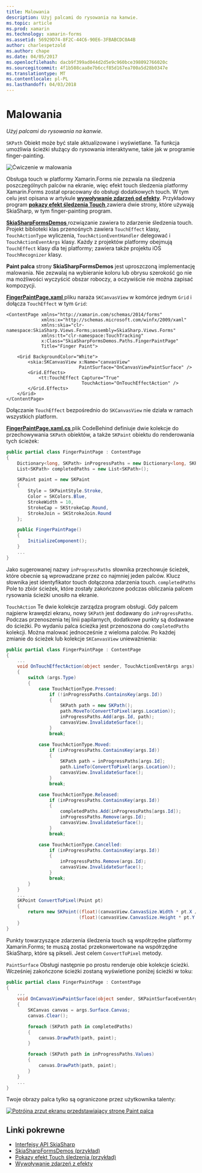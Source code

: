 ```yaml
---
title: Malowania
description: Użyj palcami do rysowania na kanwie.
ms.topic: article
ms.prod: xamarin
ms.technology: xamarin-forms
ms.assetid: 56929D74-8F2C-44C6-90E6-3FBABCDC0A4B
author: charlespetzold
ms.author: chape
ms.date: 04/05/2017
ms.openlocfilehash: dacb9f399ad044d2d5e9c960bce398092766020c
ms.sourcegitcommit: 4f1b508caa8e7b6ccf85d167ea700a5d28b0347e
ms.translationtype: MT
ms.contentlocale: pl-PL
ms.lasthandoff: 04/03/2018
---
```

# <a name="finger-painting"></a>Malowania

_Użyj palcami do rysowania na kanwie._

`SKPath` Obiekt może być stale aktualizowane i wyświetlane. Ta funkcja umożliwia ścieżki służący do rysowania interaktywne, takie jak w programie finger-painting.

![](finger-paint-images/fingerpaintsample.png "Ćwiczenie w malowania")

Obsługa touch w platformy Xamarin.Forms nie zezwala na śledzenia poszczególnych palców na ekranie, więc efekt touch śledzenia platformy Xamarin.Forms został opracowany do obsługi dodatkowych touch. W tym celu jest opisana w artykule [ **wywoływanie zdarzeń od efekty**](~/xamarin-forms/app-fundamentals/effects/touch-tracking.md). Przykładowy program [ **pokazy efekt śledzenia Touch** ](https://developer.xamarin.com/samples/xamarin-forms/Effects/TouchTrackingEffectDemos/) zawiera dwie strony, które używają SkiaSharp, w tym finger-painting program.

[ **SkiaSharpFormsDemos** ](https://developer.xamarin.com/samples/xamarin-forms/SkiaSharpForms/Demos/) rozwiązanie zawiera to zdarzenie śledzenia touch. Projekt biblioteki klas przenośnych zawiera `TouchEffect` klasy, `TouchActionType` wyliczenia, `TouchActionEventHandler` delegować i `TouchActionEventArgs` klasy. Każdy z projektów platformy obejmują `TouchEffect` klasy dla tej platformy; zawiera także projektu iOS `TouchRecognizer` klasy.

**Paint palca** strony **SkiaSharpFormsDemos** jest uproszczoną implementację malowania. Nie zezwalaj na wybieranie koloru lub obrysu szerokość go nie ma możliwości wyczyścić obszar roboczy, a oczywiście nie można zapisać kompozycji.

[ **FingerPaintPage.xaml** ](https://github.com/xamarin/xamarin-forms-samples/blob/master/SkiaSharpForms/SkiaSharpFormsDemos/SkiaSharpFormsDemos/SkiaSharpFormsDemos/LinesAndPaths/FingerPaintPage.xaml) pliku naraża `SKCanvasView` w komórce jednym `Grid` i dołącza `TouchEffect` w tym `Grid`:

```xaml
<ContentPage xmlns="http://xamarin.com/schemas/2014/forms"
             xmlns:x="http://schemas.microsoft.com/winfx/2009/xaml"
             xmlns:skia="clr-namespace:SkiaSharp.Views.Forms;assembly=SkiaSharp.Views.Forms"
             xmlns:tt="clr-namespace:TouchTracking"
             x:Class="SkiaSharpFormsDemos.Paths.FingerPaintPage"
             Title="Finger Paint">

    <Grid BackgroundColor="White">
        <skia:SKCanvasView x:Name="canvasView"
                           PaintSurface="OnCanvasViewPaintSurface" />
        <Grid.Effects>
            <tt:TouchEffect Capture="True"
                            TouchAction="OnTouchEffectAction" />
        </Grid.Effects>
    </Grid>
</ContentPage>
```

Dołączanie `TouchEffect` bezpośrednio do `SKCanvasView` nie działa w ramach wszystkich platform.

[ **FingerPaintPage.xaml.cs** ](https://github.com/xamarin/xamarin-forms-samples/blob/master/SkiaSharpForms/SkiaSharpFormsDemos/SkiaSharpFormsDemos/SkiaSharpFormsDemos/LinesAndPaths/FingerPaintPage.xaml.cs) plik CodeBehind definiuje dwie kolekcje do przechowywania `SKPath` obiektów, a także `SKPaint` obiektu do renderowania tych ścieżek:

```csharp
public partial class FingerPaintPage : ContentPage
{
    Dictionary<long, SKPath> inProgressPaths = new Dictionary<long, SKPath>();
    List<SKPath> completedPaths = new List<SKPath>();

    SKPaint paint = new SKPaint
    {
        Style = SKPaintStyle.Stroke,
        Color = SKColors.Blue,
        StrokeWidth = 10,
        StrokeCap = SKStrokeCap.Round,
        StrokeJoin = SKStrokeJoin.Round
    };

    public FingerPaintPage()
    {
        InitializeComponent();
    }
    ...
}
```

Jako sugerowanej nazwy `inProgressPaths` słownika przechowuje ścieżek, które obecnie są wprowadzane przez co najmniej jeden palców. Klucz słownika jest identyfikator touch dołączona zdarzenia touch. `completedPaths` Pole to zbiór ścieżek, które zostały zakończone podczas obliczania palcem rysowania ścieżki unosiło na ekranie.

`TouchAction` Te dwie kolekcje zarządza program obsługi. Gdy palcem najpierw krawędzi ekranu, nowy `SKPath` jest dodawany do `inProgressPaths`. Podczas przenoszenia tej linii papilarnych, dodatkowe punkty są dodawane do ścieżki. Po wydaniu palca ścieżka jest przenoszona do `completedPaths` kolekcji. Można malować jednocześnie z wieloma palców. Po każdej zmianie do ścieżek lub kolekcje `SKCanvasView` unieważnienia:

```csharp
public partial class FingerPaintPage : ContentPage
{
    ...
    void OnTouchEffectAction(object sender, TouchActionEventArgs args)
    {
        switch (args.Type)
        {
            case TouchActionType.Pressed:
                if (!inProgressPaths.ContainsKey(args.Id))
                {
                    SKPath path = new SKPath();
                    path.MoveTo(ConvertToPixel(args.Location));
                    inProgressPaths.Add(args.Id, path);
                    canvasView.InvalidateSurface();
                }
                break;

            case TouchActionType.Moved:
                if (inProgressPaths.ContainsKey(args.Id))
                {
                    SKPath path = inProgressPaths[args.Id];
                    path.LineTo(ConvertToPixel(args.Location));
                    canvasView.InvalidateSurface();
                }
                break;

            case TouchActionType.Released:
                if (inProgressPaths.ContainsKey(args.Id))
                {
                    completedPaths.Add(inProgressPaths[args.Id]);
                    inProgressPaths.Remove(args.Id);
                    canvasView.InvalidateSurface();
                }
                break;

            case TouchActionType.Cancelled:
                if (inProgressPaths.ContainsKey(args.Id))
                {
                    inProgressPaths.Remove(args.Id);
                    canvasView.InvalidateSurface();
                }
                break;
        }
    }
    ...
    SKPoint ConvertToPixel(Point pt)
    {
        return new SKPoint((float)(canvasView.CanvasSize.Width * pt.X / canvasView.Width),
                           (float)(canvasView.CanvasSize.Height * pt.Y / canvasView.Height));
    }
}
```

Punkty towarzyszące zdarzenia śledzenia touch są współrzędne platformy Xamarin.Forms; te muszą zostać przekonwertowane na współrzędne SkiaSharp, które są pikseli. Jest celem `ConvertToPixel` metody.

`PaintSurface` Obsługi następnie po prostu renderuje obie kolekcje ścieżki. Wcześniej zakończone ścieżki zostaną wyświetlone poniżej ścieżki w toku:

```csharp
public partial class FingerPaintPage : ContentPage
{
    ,,,
    void OnCanvasViewPaintSurface(object sender, SKPaintSurfaceEventArgs args)
    {
        SKCanvas canvas = args.Surface.Canvas;
        canvas.Clear();

        foreach (SKPath path in completedPaths)
        {
            canvas.DrawPath(path, paint);
        }

        foreach (SKPath path in inProgressPaths.Values)
        {
            canvas.DrawPath(path, paint);
        }
    }
    ...
}
```

Twoje obrazy palca tylko są ograniczone przez użytkownika talenty:

[![](finger-paint-images/fingerpaint-small.png "Potrójna zrzut ekranu przedstawiający stronę Paint palca")](finger-paint-images/fingerpaint-large.png#lightbox "Potrójna zrzut ekranu przedstawiający stronę Paint palca")


## <a name="related-links"></a>Linki pokrewne

- [Interfejsy API SkiaSharp](https://developer.xamarin.com/api/root/SkiaSharp/)
- [SkiaSharpFormsDemos (przykład)](https://developer.xamarin.com/samples/xamarin-forms/SkiaSharpForms/Demos/)
- [Pokazy efekt Touch śledzenia (przykład)](https://developer.xamarin.com/samples/xamarin-forms/Effects/TouchTrackingEffectDemos/)
- [Wywoływanie zdarzeń z efekty](~/xamarin-forms/app-fundamentals/effects/touch-tracking.md)
